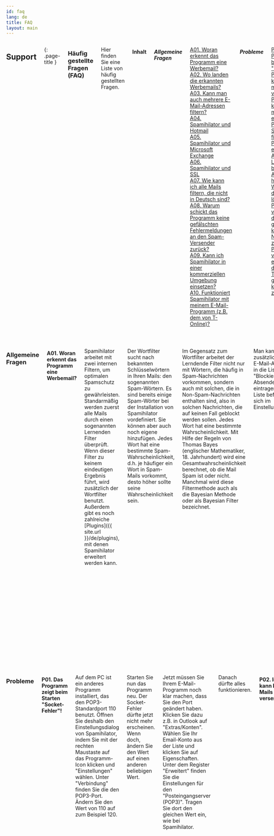```yaml
---
id: faq
lang: de
title: FAQ
layout: main
---
```


<div class="row">
<div class="twelve columns" markdown="1">

## Support
{: .page-title }

### Häufig gestellte Fragen (FAQ)

Hier finden Sie eine Liste von häufig gestellten Fragen.

#### Inhalt

##### Allgemeine Fragen

[A01. Woran erkennt das Programm eine Werbemail?](#a01)  
[A02. Wo landen die erkannten Werbemails?](#a02)  
[A03. Kann man auch mehrere E-Mail-Adressen filtern?](#a03)  
[A04. Spamihilator und Hotmail](#a04)  
[A05. Spamihilator und Microsoft Exchange](#a05)  
[A06. Spamihilator und SSL](#a06)  
[A07. Wie kann ich alle Mails filtern, die nicht in Deutsch sind?](#a07)  
[A08. Warum schickt das Programm keine gefälschten Fehlermeldungen an den Spam-Versender zurück?](#a08)  
[A09. Kann ich Spamihilator in einer kommerziellen Umgebung einsetzen?](#a09)  
[A10. Funktioniert Spamihilator mit meinem E-Mail-Programm (z.B. dem von T-Online)?](#a10)  

##### Probleme

[P01. Das Programm zeigt beim Starten "Socket-Fehler"!](#p01)  
[P02. Ich kann keine Mails mehr versenden!](#p02)  
[P03. Ich kann keine E-Mails mehr empfangen!](#p03)  
[P04. Spamihilator filtert nichts](#p04)  
[P05. Ich habe eine Absender-Adresse zur Liste der blockierten Absender hinzugefügt. Wie kann ich sie dort wieder löschen?](#p05)  
[P06. Ich habe versehentlich den Papierkorb geleert. Wie kann ich eine Nachricht zurückholen?](#p06)  
[P07. Ich habe versehentlich eine Mail aus dem Trainingsbereich gelöscht. Wie kann ich sie zurückholen?](#p07)  

</div>
</div>

<div class="row">
<div class="twelve columns">
<hr>
</div>
</div>

<div class="row">
<div class="twelve columns" markdown="1">

### Allgemeine Fragen

#### <a id="a01"></a>A01. Woran erkennt das Programm eine Werbemail?

Spamihilator arbeitet mit zwei internen Filtern, um optimalen Spamschutz zu gewährleisten.
Standarmäßig werden zuerst alle Mails durch einen sogenannten Lernenden Filter überprüft. Wenn dieser
Filter zu keinem eindeutigen Ergebnis führt, wird zusätzlich der Wortfilter benutzt.
Außerdem gibt es noch zahlreiche [Plugins]({{ site.url }}/de/plugins), mit
denen Spamihilator erweitert werden kann.

Der Wortfilter sucht nach bekannten Schlüsselwörtern in Ihren Mails: den sogenannten Spam-Wörtern.
Es sind bereits einige Spam-Wörter bei der Installation von Spamihilator vordefiniert.
Sie können aber auch noch eigene hinzufügen. Jedes Wort hat eine bestimmte Spam-Wahrscheinlichkeit,
d.h. je häufiger ein Wort in Spam-Mails vorkommt, desto höher sollte seine Wahrscheinlichkeit sein.

Im Gegensatz zum Wortfilter arbeitet der Lerndende Filter nicht nur mit Wörtern, die häufig
in Spam-Nachrichten vorkommen, sondern auch mit solchen, die in Non-Spam-Nachrichten enthalten
sind, also in solchen Nachrichten, die auf keinen Fall geblockt werden sollen. Jedes Wort hat
eine bestimmte Wahrscheinlichkeit. Mit Hilfe der Regeln von Thomas Bayes (englischer Mathematiker, 18.
Jahrhundert) wird eine Gesamtwahrscheinlichkeit berechnet, ob die Mail Spam ist oder nicht. Manchmal
wird diese Filtermethode auch als die Bayesian Methode oder als Bayesian Filter bezeichnet.

Man kann zusätzlich noch E-Mail-Adressen in die Liste "Blockierter Absender" eintragen.
Diese Liste befindet sich im Einstellungsmenü.

#### <a id="a02"></a>A02. Wo landen die erkannten Werbemails?

Grundsätzlich werden alle Emails heruntergeladen. Nachrichten, die als Werbung erkannt werden,
werden im Papierkorb von Spamihilator abgespeichert. Sie können diesen öffnen, indem Sie
mit der rechten Maustaste auf das Programm-Symbol neben der Uhr klicken und dann "Papierkorb"
wählen. Dort lassen sich die Werbenachrichten anschauen, endgültig löschen und wiederherstellen.

Spamihilator sorgt immer dafür, dass der Papierkorb nicht zu voll wird. Sehr alte Mails
werden automatisch gelöscht.

#### <a id="a03"></a>A03. Kann man auch mehrere E-Mail-Adressen filtern?

Natürlich können Sie mehrere Adressen filtern. Der Setup-Assistent konfiguriert automatisch
alle Konten, die er findet, für die Benutzung mit Spamihilator.

Wenn Sie verschiedene E-Mail-Programme verwenden, können Sie den Assistenten mehrmals aufrufen,
um alle Programme richtig einzustellen. Sie finden ihn im Startmenü in der Spamihilator-Programmgruppe.

Wenn der Setup-Assistent ein Konto nicht findet, müssen Sie es manuell konfigurieren. Schauen
Sie sich dazu folgenden Link an:  
<http://wiki.spamihilator.com/doku.php?id=de:configclient>

Dort finden Sie eine kurze Anleitung, wie man auch andere Konten per Hand einstellt.

#### <a id="a04"></a>A04. Spamihilator und Hotmail

Spamihilator unterstützt zur Zeit nur POP3 und IMAP. Leider funktioniert Hotmail nicht mit diesen Protokollen.

#### <a id="a05"></a>A05. Spamihilator und Microsoft Exchange

Spamihilator unterstützt zur Zeit nur POP3 und IMAP. Sie müssen Ihren Exchange-Server also so
einstellen, dass eines dieser beiden Protokolle benutzt wird.

#### <a id="a06"></a>A06. Spamihilator und SSL

Spamihilator unterstützt verschlüsselte Verbindungen über TLS/SSL. Wenn die Option "Aktiviere SSL/TLS
automatisch, falls verfügbar" in den Einstellungen von Spamihilator (unter "Verbindung/SSL/TLS") aktiviert ist,
dann versucht das Programm automatisch eine verschlüsselte Verbindung herzustellen. Falls dies nicht
funktionieren sollte, nutzt Spamihilator eine unverschlüsselte Verbindung.

Ältere Versionen (vor 0.9.8) von Spamihilator unterstützen kein SSL. Bitte schalten Sie diese
Funktion in Ihrem E-Mail-Programm ab oder laden Sie sich die aktuellste Spamihilator-Version
[herunter]({{ site.url }}/de/download).

#### <a id="a07"></a>A07. Wie kann ich alle Mails filtern, die nicht in Deutsch sind?

Benutzen Sie den Trainingsbereich regelmäßig und markieren Sie alle Mails, die nicht
in Deutsch sind, als Spam und alle anderen als Non-Spam. Spamihilator lernt dadurch
zwischen Deutsch und anderen Sprachen zu unterscheiden und somit, wie es alle fremdsprachigen Mails
blockieren kann.

#### <a id="a08"></a>A08. Warum schickt das Programm keine gefälschten Fehlermeldungen an den Spam-Versender zurück?

Es ist eine nette Idee, falsche Fehlermeldungen an den Spam-Versender zurückzuschicken, damit dieser
denkt, die betroffene E-Mail-Adresse würde nicht existieren, oder um das Postfach des
Spam-Versenders selbst zu verstopfen. Diese Vorgehensweise gilt jedoch im Allgemeinen als
kontraproduktiv und zwar aus folgenden Gründen:

1. Die meisten Spam-Versender benutzen eine E-Mail-Adresse nur einmalig zum Versenden der
   Spam-Mails. Danach ist die Adresse oft ungültig. Das Zurücksenden von E-Mails würde
   Fehlermeldungen erzeugen, die dann wieder zu Ihnen zurückkommen.
2. Oftmals verwenden Spam-Versender gefälschte E-Mail-Adressen oder sogar existierende Adressen von
   anderen Leuten. Die falschen Fehlermeldungen könnten also auch unschuldige Benutzer treffen!
3. Eine Fehlermeldung kann man nicht 100%ig fälschen, sodass es für den Spam-Versender sogar
   möglich wäre zu erkennen, dass sich hinter Ihrer Adresse tatsächlich ein gültiges Postfach verbirgt,
   das sogar noch abgerufen wird.

#### <a id="a09"></a>A09. Kann ich Spamihilator in einer kommerziellen Umgebung einsetzen?

Spamihilator ist Freeware und somit kostenlos. Sie können es privat und in der Firma einsetzen ohne etwas
dafür bezahlen zu müssen. Weitere Informationen finden Sie in der [Spamihilator-Lizenz](#).

#### <a id="a10"></a>A10. Funktioniert Spamihilator mit meinem E-Mail-Programm (z.B. dem von T-Online)?

Grundsätzlich funktioniert Spamihilator mit jedem E-Mail-Programm, das POP3 oder IMAP verwendet.
Der Setup-Assistent von Spamihilator kann folgende Programme automatisch konfigurieren:
Outlook 2000/XP/2003/Express, Eudora, Mozilla Thunderbird, IncrediMail, Pegasus Mail, Phoenix Mail und Opera.

Andere E-Mail-Programme müssen Sie manuell einstellen. Schauen Sie dazu bitte in die [Hilfe]({{ site.url }}/de/help).

</div>
</div>

<div class="row">
<div class="twelve columns">
<hr>
</div>
</div>

<div class="row">
<div class="twelve columns" markdown="1">

### Probleme

#### <a id="p01"></a>P01. Das Programm zeigt beim Starten "Socket-Fehler"!

Auf dem PC ist ein anderes Programm installiert, das den POP3-Standardport 110 benutzt. Öffnen
Sie deshalb den Einstellungsdialog von Spamihilator, indem Sie mit der rechten Maustaste auf das
Programm-Icon klicken und "Einstellungen" wählen. Unter "Verbindung" finden Sie die den
POP3-Port. Ändern Sie den Wert von 110 auf zum Beispiel 120.

Starten Sie nun das Programm neu. Der Socket-Fehler dürfte jetzt nicht mehr erscheinen. Wenn doch,
ändern Sie den Wert auf einen anderen beliebigen Wert.

Jetzt müssen Sie Ihrem E-Mail-Programm noch klar machen, dass Sie den Port geändert haben. Klicken Sie
dazu z.B. in Outlook auf "Extras/Konten". Wählen Sie Ihr Email-Konto aus der Liste und klicken Sie
auf Eigenschaften. Unter dem Register "Erweitert" finden Sie die Einstellungen für den
"Posteingangserver (POP3)". Tragen Sie dort den gleichen Wert ein, wie bei Spamihilator.

Danach dürfte alles funktionieren.

#### <a id="p02"></a>P02. Ich kann keine Mails mehr versenden!

Ihr E-Mail-Provider benötigt eine Authentifizierung, bevor Sie senden können. Spamihilator ändert aber
Ihren Benutzernamen in Ihrem E-Mail-Programm.

In Outlook können Sie die Server-Authentifizierung z.B. folgendermaßen aktivieren:
Öffnen Sie Outlook und wählen Sie "Extras/Konten". Klicken Sie auf Ihr E-Mail-Konto und dann
auf "Eigenschaften". Unter dem Reiter "Server" finden Sie (unten) die Server-Authentifizierung.
Aktivieren Sie das Kontrollkästchen und klicken Sie auf "Einstellungen".

Tragen Sie bei "Anmelden mit" nun Ihren richtigen E-Mail-Benutzernamen und Passwort ein. Bestätigen Sie mit OK.

In Eudora können Sie keinen gesonderten Benutzernamen fürs E-Mail-Versenden angeben. Sie müssen dort
die Hinweise des Herstellers beachten:  
<http://www.eudora.com/techsupport/kb/2107hq.html> (englisch)

#### <a id="p03"></a>P03. Ich kann keine E-Mails mehr empfangen!

Stellen Sie sicher, dass die gesicherte Kennwortauthentifizierung in den Kontoeinstellungen Ihres
E-Mail-Programms ausgeschaltet ist. Spamihilator unterstützt nämlich zur Zeit das AUTH-Kommando noch nicht.

In Outlook Express rufen Sie zum Beispiel wieder Ihr Einstellungsfenster für Ihr E-Mail-Konto
auf und öffnen den Reiter "Server". Deaktivieren Sie dort die Option "Anmeldung durch gesicherte
Kennwortauthentifizierung".

Eventuell haben Sie auch eine Firewall installiert und Spamihilator kann sich deswegen
nicht mit dem Internet verbinden. Ändern Sie die Einstellungen Ihrer Firewall, damit
Spamihilator vollen Zugriff aufs Internet hat. Es muss außerdem in der Lage sein, als
lokaler Mail-Server arbeiten zu können.

Auf manchen Systemen kann es dazu kommen, dass das E-Mail-Programm den lokalen POP3-Server "localhost"
nicht auflösen kann. Bitte öffnen Sie in so einem Fall die Konto-Einstellungen Ihres
E-Mail-Programms und tragen Sie dort unter "POP3-Server" statt "localhost" die IP-Adresse
"127.0.0.1" ein (ohne Anführungszeichen).

#### <a id="p04"></a>P04. Spamihilator filtert nichts

Sie müssen sicherstellen, dass die Konfiguration Ihres E-Mail-Programms richtig ist. Wenn Sie zum
Beispiel E-Mails abholen und es erscheint kein gelbes Fenster unten rechts in der Bildschirmecke,
das Ihnen den Download-Status anzeigt, dann müssen Sie Ihr E-Mail-Programm eventuell noch
einmal richtig einstellen.

Benutzen Sie dazu entweder den Setup-Assistenten, den Sie auch im Startmenü in der Spamihilator-Programmgruppe
finden, oder richten Sie Ihr E-Mail-Programm manuell ein. Lesen Sie dazu die
[Anleitung in der Hilfe](http://www.spamihilator.com/de/help/configclient).

Bitte überprüfen Sie auch, ob alle Spam-Filter eingeschaltet sind. Öffnen Sie dazu das
Einstellungsfenster von Spamihilator und klicken Sie auf "Filter-Eigenschaften". Aktivieren Sie alle
Filter (wie z.B. den Lernenden Filter und den Spam-Wort-Filter).

#### <a id="p05"></a>P05. Ich habe eine Absender-Adresse zur Liste der blockierten Absender hinzugefügt. Wie kann ich sie dort wieder löschen?

Klicken Sie mit der rechten Maustaste auf das Spamihilator-Symbol unten rechts neben der
Uhr im Taskleisteninfobereich. Wählen Sie "Einstellungen" aus dem Menü, um Spamihilators
Einstellungen zu öffnen. Klicken Sie auf "Blockierte Absender" auf der linken Seite und
wählen Sie dann die Adresse, die Sie entfernen möchten, aus der Liste auf der
rechten Seite. Drücken Sie auf "Löschen", um die Adresse zu entfernen.

#### <a id="p06"></a>P06. Ich habe versehentlich den Papierkorb geleert. Wie kann ich eine Nachricht zurückholen?

Der Papierkorb ist die letzte Anlaufstelle für Nachrichten, die von Spamihilator gelöscht
wurden. Er funktioniert genauso wie der Windows-Papierkorb oder der echte Papierkorb
neben Ihrem Schreibtisch: Sobald Sie ihn geleert haben, ist der Inhalt
unwiderruflich verloren. Sie können keine E-Mails aus einem leeren Papierkorb wiederherstellen.

Es besteht jedoch die Chance, dass sich eine Kopie der Nachricht, die Sie suchen,
nach wie vor im Trainingsbereich befindet. Schauen Sie dort nach, ob Sie
sie noch finden. Sie können sie dort über den Menüpunkt "Datei/Speichern unter..." auf
der Festplatte ablegen.

#### <a id="p07"></a>P07. Ich habe versehentlich eine Mail aus dem Trainingsbereich gelöscht. Wie kann ich sie zurückholen?

Bitte beachten Sie, dass der Trainingsbereich lediglich eine Kopie jeder eingehenden Nachricht
speichert. Die echte Nachricht befindet sich im Papierkorb von Spamihilator (falls sie
zuvor als Spam eingestuft wurde) oder im Posteingang Ihres E-Mail-Programms.

</div>
</div>
